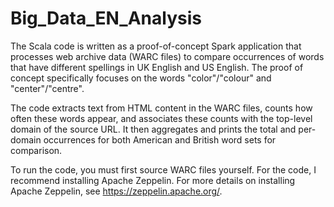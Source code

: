 # Big_Data_EN_Analysis

The Scala code is written as a proof-of-concept Spark application that processes web archive data (WARC files) to compare occurrences of words that have different spellings in UK English and US English. The proof of concept specifically focuses on the words "color"/"colour" and "center"/"centre".

The code extracts text from HTML content in the WARC files, counts how often these words appear, and associates these counts with the top-level domain of the source URL. It then aggregates and prints the total and per-domain occurrences for both American and British word sets for comparison.

To run the code, you must first source WARC files yourself. For the code, I recommend installing Apache Zeppelin. For more details on installing Apache Zeppelin, see https://zeppelin.apache.org/.
